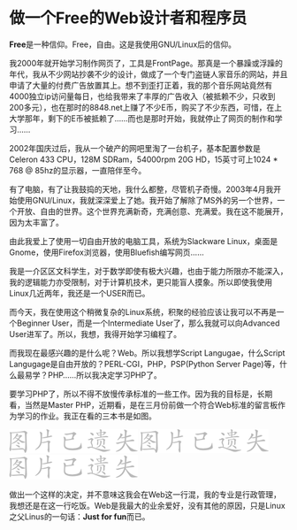 # 做一个Free的Web设计者和程序员

**Free**是一种信仰。Free，自由。这是我使用GNU/Linux后的信仰。

我2000年就开始学习制作网页了，工具是FrontPage。那真是一个暴躁或浮躁的年代，我从不少网站抄袭不少的设计，做成了一个专门盗链人家音乐的网站，并且申请了大量的付费广告放置其上。想不到歪打正着，我的那个音乐网站竟然有4000独立ip访问量每日，也给我带来了丰厚的广告收入（被抵赖不少，只收到200多元），也在那时的8848.net上赚了不少E币，购买了不少东西，可惜，在上大学那年，剩下的E币被抵赖了……而也是那时开始，我就停止了网页的制作和学习……

2002年国庆过后，我从一个破产的网吧里淘了一台机子，基本配置参数是Celeron 433 CPU，128M SDRam，54000rpm 20G HD，15英寸可上1024 \* 768 @ 85hz的显示器，一直陪伴至今。

有了电脑，有了让我鼓捣的天地，我什么都整，尽管机子奇慢。2003年4月我开始使用GNU/Linux，我就深深爱上了她。我开始了解除了MS外的另一个世界，一个开放、自由的世界。这个世界充满新奇，充满创意、充满爱。我在这不能展开，因为太丰富了。

由此我爱上了使用一切自由开放的电脑工具，系统为Slackware Linux，桌面是Gnome，使用Firefox浏览器，使用Bluefish编写网页……

我是一介区区文科学生，对于数学即使有极大兴趣，也由于能力所限亦不能深入，我的逻辑能力亦受限制，对于计算机技术，更只能盲人摸象。所以即使我使用Linux几近两年，我还是一个USER而已。

而今天，我在使用这个稍微复杂的Linux系统，积聚的经验应该让我可以不再是一个Beginner User，而是一个Intermediate User了，那么我就可以向Advanced User进军了。所以，我想，我得开始学习编程了。

而我现在最感兴趣的是什么呢？Web。所以我想学Script Langugae，什么Script Langugage是自由开放的？PERL-CGI，PHP，PSP(Python Server Page)等，什么最易学？PHP……所以我决定学习PHP了。

要学习PHP了，所以不得不放慢传承标准的一些工作。因为我的目标是，长期看，当然是Master PHP，近期看，是在三月份前做一个符合Web标准的留言板作为学习的作业。我正在看的三本书是如图。

![](/assets/missing.png)
![](/assets/missing.png)
![](/assets/missing.png)

做出一个这样的决定，并不意味这我会在Web这一行混，我的专业是行政管理，我想还是在这一行吃饭。Web是我最大的业余爱好，没有其他的原因，只是Linux之父Linus的一句话：**Just for fun**而已。
